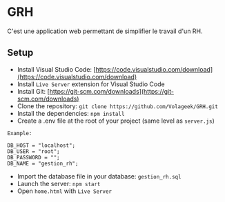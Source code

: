 # GRH

C'est une application web permettant de simplifier le travail d'un RH.

## Setup

-   Install Visual Studio Code: [https://code.visualstudio.com/download](https://code.visualstudio.com/download)
-   Install `Live Server` extension for Visual Studio Code
-   Install Git: [https://git-scm.com/downloads](https://git-scm.com/downloads)
-   Clone the repository: `git clone https://github.com/Volageek/GRH.git`
-   Install the dependencies: `npm install`
-   Create a .env file at the root of your project (same level as `server.js`)

```
Example:

DB_HOST = "localhost";
DB_USER = "root";
DB_PASSWORD = "";
DB_NAME = "gestion_rh";
```

-   Import the database file in your database: `gestion_rh.sql`
-   Launch the server: `npm start`
-   Open `home.html` with `Live Server`
